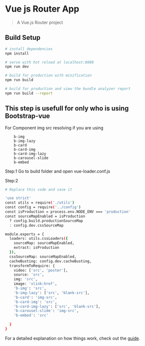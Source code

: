 # Vue js Router App

> A Vue.js Router project


## Build Setup

``` bash
# install dependencies
npm install

# serve with hot reload at localhost:8080
npm run dev

# build for production with minification
npm run build

# build for production and view the bundle analyzer report
npm run build --report
```
## This step is usefull for only who is using Bootstrap-vue

For Component img src resolving if you are using 
```
    b-img
    b-img-lazy
    b-card
    b-card-img
    b-card-img-lazy
    b-carousel-slide
    b-embed
```

Step:1  Go to build folder and open vue-loader.conf.js

Step:2  
``` bash
# Replace this code and save it

'use strict'
const utils = require('./utils')
const config = require('../config')
const isProduction = process.env.NODE_ENV === 'production'
const sourceMapEnabled = isProduction
  ? config.build.productionSourceMap
  : config.dev.cssSourceMap

module.exports = {
  loaders: utils.cssLoaders({
    sourceMap: sourceMapEnabled,
    extract: isProduction
  }),
  cssSourceMap: sourceMapEnabled,
  cacheBusting: config.dev.cacheBusting,
  transformToRequire: {
    video: ['src', 'poster'],
    source: 'src',
    img: 'src',
    image: 'xlink:href',
    'b-img': 'src',
    'b-img-lazy': ['src', 'blank-src'],
    'b-card': 'img-src',
    'b-card-img': 'src',
    'b-card-img-lazy': ['src', 'blank-src'],
    'b-carousel-slide': 'img-src',
    'b-embed': 'src'
    
  }
}

```


For a detailed explanation on how things work, check out the [guide](http://vuejs-templates.github.io/webpack/).

